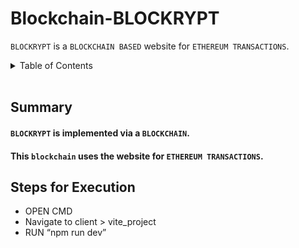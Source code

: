 <a name="readme-top"></a>
# Blockchain-BLOCKRYPT
```BLOCKRYPT``` is a ```BLOCKCHAIN BASED``` website for ```ETHEREUM TRANSACTIONS```.

<details>
  <summary color= blue >Table of Contents</summary>
<li>Summary</li>
  <li> Steps for Execution</li>
  <!--
<li> Prerequisites and Techstack</li>
<li> Usage</li>
<li>Contributing</li>-->
</details>
</br>

## Summary

#### ```BLOCKRYPT``` is implemented via a ```BLOCKCHAIN```.
#### This ```blockchain``` uses the website for ```ETHEREUM TRANSACTIONS```.

## Steps for Execution

* OPEN CMD
* Navigate  to client > vite_project
* RUN “npm run dev”

<!-- 

## Summary

### This repo contains codes for various operating system functions and concepts, like scheduling, pipes, fork-wait, threads etc.

<details>
  Here is the structure of the project repository:
<summary color=blue> Repository Structure </summary>
  
```plaintext
Operating-System-Functions/
├── Operating_System/   # Main Folder             
│   ├── Fork_Wait_Exec/
│   │   ├── example1.c
│   │   ├── example1a.c
│   │   ├── example2.c
│   │   ├── example3.c
│   │   └──example4.c      
│   ├── Pipes/
│   │   ├── demo_pipe.c
│   │   ├── fifo_read.c
│   │   ├── fifo_write.c
│   │   ├── msgq_read.c
│   │   ├── msgq_write.c
│   │   ├── shm_read.c
│   │   └── shm_write.c
│   ├── Processes/
│   │   ├── orphan.c
│   │   ├── welcome.c
│   │   └── zombie.c  
│   ├── Programming_Exercise/
│   │   ├── P1/
│   │   │   ├── p1_q3.c
│   │   │   └── sum.c
│   │   └── P2_P3_P4_P5/
│   │   │   ├── p2.c
│   │   │   ├── p3.c
│   │   │   ├── p4.c
│   │   │   └── p5.c
│   ├── Scheduling_codes/
│   │   ├── fcfs.c
│   │   ├── priority.c
│   │   ├── round_robin.c
│   │   ├── sjf.c
│   │   └── srtf.c
│   ├── Threads/
│   │   ├── demo_threads.c
│   │   └── demo_threads_tb.c  
│   └── LICENSE        
├── README.md           # Repository README
├── .gitignore          # Git ignore file
└── .gitattributes      # Git attributes file 
```

</details>


###
###

<p align="right">(<a href="#readme-top">back to top</a>)</p>
</br>

## Prerequisites and Techstack
* C
* Operating system concepts
###
###

<p align="right">(<a href="#readme-top">back to top</a>)</p>
</br>

## Steps for execution

 1. Clone the ``` 'Operating-System-Functions' ``` github repository.
  ```sh 
  git clone https://github.com/ankitacoder3/Operating-System-Functions.git 
  ```
 2. Navigate to the ``` 'Operating_System' ``` Directory in that.
  ```sh
  cd Operating-System-Functions
  cd Operating_System
  ```
  3. Open the ```individual directories path``` in terminal.  Say, open 'Processes' directory.
  ```sh
  cd Processes
  ```
  4. Type ``` "gcc <-filename->" ``` to execute the files in that directory. Say, run 'zombie.c'.
  ```sh
  gcc zombie.c
  ```
  ###
  ###### 
  ###
  ###

  <p align="right">(<a href="#readme-top">back to top</a>)</p>
</br>

## Usage
* This shall provide a better understanding of operating system concepts.
* This provides a practical approach for the operating system concepts.
* ![image](https://github.com/ankitacoder3/Operating-System-Functions/assets/73939061/a4e72d3b-aff0-4692-aa40-5203b9dbee6c)
* ![image](https://github.com/ankitacoder3/Operating-System-Functions/assets/73939061/5d5db933-40ce-46be-b70f-16ccb9526c02)
*  ![image](https://github.com/ankitacoder3/Operating-System-Functions/assets/73939061/919b667b-327d-4541-b0f2-fae12144f992)

  <p align="right">(<a href="#readme-top">back to top</a>)</p>
  </br>

## Contributing
1. Fork the Project
2. Create your functions Branch (`git checkout -b functions`)
4. Commit your Changes (`git commit -m 'Add some Functions'`)
5. Push to the Branch (`git push origin functions`)
6. Open a Pull Request

* [![License](https://img.shields.io/badge/License-MIT-blue.svg)](Operating_System/LICENSE)

<p align="right">(<a href="#readme-top">back to top</a>)</p>
-->    


